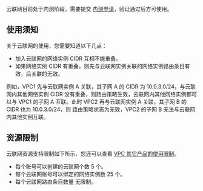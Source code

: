 云联网目前处于内测阶段，需要提交 [内测申请]()，验证通过后方可使用。
## 使用须知
关于云联网的使用，您需要知道以下几点：
- 加入云联网的网络实例 CIDR 互相不能重叠。
- 如果网络实例 CIDR 有重叠，则先与云联网实例关联的网络实例路由条目有效，后关联的无效。 

例如，VPC1 先与云联网实例 A 关联，其子网 A 的 CIDR 为 10.0.3.0/24，与云联网内其他网络实例 CIDR 没有重叠，则路由策略生效，云联网内其他网络实例都可以与 VPC1 的子网 A 互联。此时 VPC2 再与云联网实例 A 关联，其子网 B 的 CIDR 也为 10.0.3.0/24，则 路由策略状态为无效，VPC2 的子网 B 无法与云联网内其他实例互联。

## 资源限制
云联网资源支持限制如下所示，您还可以查看 [VPC 其它产品的使用限制](https://cloud.tencent.com/document/product/215/537)。
- 每个账号可以创建的云联网个数 5 个。
- 每个云联网账号可以绑定的网络实例数 25 个。
- 每个云联网路由条目数量 无限制。
